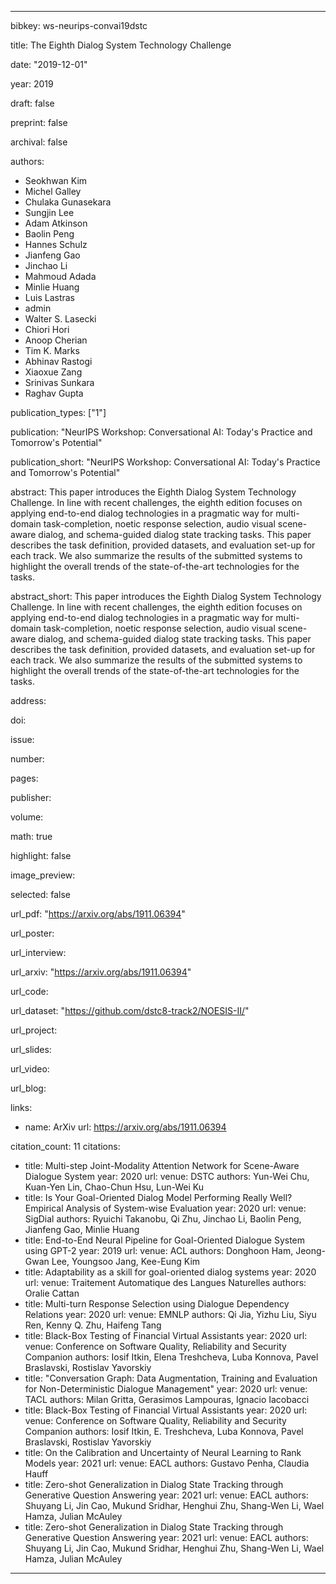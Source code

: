 ---

bibkey: ws-neurips-convai19dstc

title: The Eighth Dialog System Technology Challenge

date: "2019-12-01"

year: 2019

draft: false

preprint: false

archival: false

authors: 
- Seokhwan Kim
- Michel Galley
- Chulaka Gunasekara
- Sungjin Lee
- Adam Atkinson
- Baolin Peng
- Hannes Schulz
- Jianfeng Gao
- Jinchao Li
- Mahmoud Adada
- Minlie Huang
- Luis Lastras
- admin
- Walter S. Lasecki
- Chiori Hori
- Anoop Cherian
- Tim K. Marks
- Abhinav Rastogi
- Xiaoxue Zang
- Srinivas Sunkara
- Raghav Gupta

publication_types: ["1"]

publication: "NeurIPS Workshop: Conversational AI: Today's Practice and Tomorrow's Potential"

publication_short: "NeurIPS Workshop: Conversational AI: Today's Practice and Tomorrow's Potential"

abstract: This paper introduces the Eighth Dialog System Technology Challenge. In line with recent challenges, the eighth edition focuses on applying end-to-end dialog technologies in a pragmatic way for multi-domain task-completion, noetic response selection, audio visual scene-aware dialog, and schema-guided dialog state tracking tasks. This paper describes the task definition, provided datasets, and evaluation set-up for each track. We also summarize the results of the submitted systems to highlight the overall trends of the state-of-the-art technologies for the tasks.

abstract_short: This paper introduces the Eighth Dialog System Technology Challenge. In line with recent challenges, the eighth edition focuses on applying end-to-end dialog technologies in a pragmatic way for multi-domain task-completion, noetic response selection, audio visual scene-aware dialog, and schema-guided dialog state tracking tasks. This paper describes the task definition, provided datasets, and evaluation set-up for each track. We also summarize the results of the submitted systems to highlight the overall trends of the state-of-the-art technologies for the tasks.

address: 

doi: 

issue: 

number: 

pages: 

publisher: 

volume: 

math: true

highlight: false

image_preview: 

selected: false

url_pdf: "https://arxiv.org/abs/1911.06394"

url_poster: 

url_interview: 

url_arxiv: "https://arxiv.org/abs/1911.06394"

url_code: 

url_dataset: "https://github.com/dstc8-track2/NOESIS-II/"

url_project: 

url_slides: 

url_video: 

url_blog: 

links: 
- name: ArXiv
  url: https://arxiv.org/abs/1911.06394

citation_count: 11
citations:
- title: Multi-step Joint-Modality Attention Network for Scene-Aware Dialogue System
  year: 2020
  url: 
  venue: DSTC
  authors: Yun-Wei Chu, Kuan-Yen Lin, Chao-Chun Hsu, Lun-Wei Ku
- title: Is Your Goal-Oriented Dialog Model Performing Really Well? Empirical Analysis of System-wise Evaluation
  year: 2020
  url: 
  venue: SigDial
  authors: Ryuichi Takanobu, Qi Zhu, Jinchao Li, Baolin Peng, Jianfeng Gao, Minlie Huang
- title: End-to-End Neural Pipeline for Goal-Oriented Dialogue System using GPT-2
  year: 2019
  url: 
  venue: ACL
  authors: Donghoon Ham, Jeong-Gwan Lee, Youngsoo Jang, Kee-Eung Kim
- title: Adaptability as a skill for goal-oriented dialog systems
  year: 2020
  url: 
  venue: Traitement Automatique des Langues Naturelles
  authors: Oralie Cattan
- title: Multi-turn Response Selection using Dialogue Dependency Relations
  year: 2020
  url: 
  venue: EMNLP
  authors: Qi Jia, Yizhu Liu, Siyu Ren, Kenny Q. Zhu, Haifeng Tang
- title: Black-Box Testing of Financial Virtual Assistants
  year: 2020
  url: 
  venue: Conference on Software Quality, Reliability and Security Companion
  authors: Iosif Itkin, Elena Treshcheva, Luba Konnova, Pavel Braslavski, Rostislav Yavorskiy
- title: "Conversation Graph: Data Augmentation, Training and Evaluation for Non-Deterministic Dialogue Management"
  year: 2020
  url: 
  venue: TACL
  authors: Milan Gritta, Gerasimos Lampouras, Ignacio Iacobacci
- title: Black-Box Testing of Financial Virtual Assistants
  year: 2020
  url: 
  venue: Conference on Software Quality, Reliability and Security Companion
  authors: Iosif Itkin, E. Treshcheva, Luba Konnova, Pavel Braslavski, Rostislav Yavorskiy
- title: On the Calibration and Uncertainty of Neural Learning to Rank Models
  year: 2021
  url: 
  venue: EACL
  authors: Gustavo Penha, Claudia Hauff
- title: Zero-shot Generalization in Dialog State Tracking through Generative Question Answering
  year: 2021
  url: 
  venue: EACL
  authors: Shuyang Li, Jin Cao, Mukund Sridhar, Henghui Zhu, Shang-Wen Li, Wael Hamza, Julian McAuley
- title: Zero-shot Generalization in Dialog State Tracking through Generative Question Answering
  year: 2021
  url: 
  venue: EACL
  authors: Shuyang Li, Jin Cao, Mukund Sridhar, Henghui Zhu, Shang-Wen Li, Wael Hamza, Julian McAuley


---
